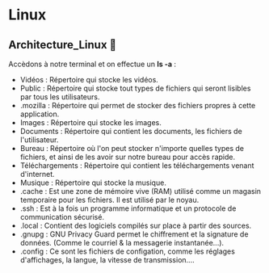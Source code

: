 # Linux

## Architecture_Linux :small_red_triangle:

Accèdons à notre terminal et on effectue un **ls -a** : 

- Vidéos : Répertoire qui stocke les vidéos.
- Public : Répertoire qui stocke tout types de fichiers qui seront lisibles par tous les utilisateurs.
- .mozilla : Répertoire qui permet de stocker des fichiers propres à cette application.
- Images : Répertoire qui stocke les images.
- Documents : Répertoire qui contient les documents, les fichiers de l'utilisateur.
- Bureau : Répertoire où l'on peut stocker n'importe quelles types de fichiers, et ainsi de les avoir sur notre bureau pour accès rapide.
- Téléchargements : Répertoire qui contient les téléchargements venant d'internet.
- Musique : Répertoire qui stocke la musique.
- .cache : Est une zone de mémoire vive (RAM) utilisé comme un magasin temporaire pour les fichiers. Il est utilisé par le noyau.
- .ssh : Est à la fois un programme informatique et un protocole de communication sécurisé.
- .local : Contient des logiciels compilés sur place à partir des sources.
- .gnupg : GNU Privacy Guard permet le chiffrement et la signature de données. (Comme le courriel & la messagerie instantanée...).
- .config : Ce sont les fichiers de configation, comme les réglages d'affichages, la langue, la vitesse de transmission....
